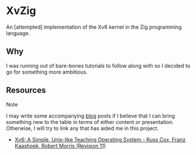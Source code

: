 # XvZig

An \[attempted\] implementation of the Xv6 kernel in the Zig programming
language.

## Why

I was running out of bare-bones tutorials to follow along with so I decided to
go for something more ambitious.

## Resources

> [!NOTE]
> I may write some accompanying [blog](https://jawad-ahmed.me) posts if I
> believe that I can bring something new to the table in terms of either
> content or presentation. Otherwise, I will try to link any that has
> aided me in this project.

- [Xv6: A Simple, Unix-like Teaching Operating System - Russ Cox, Franz Kaashoek, Robert Morris (Revision 11)](https://pdos.csail.mit.edu/6.828/2018/xv6/book-rev11.pdf)
